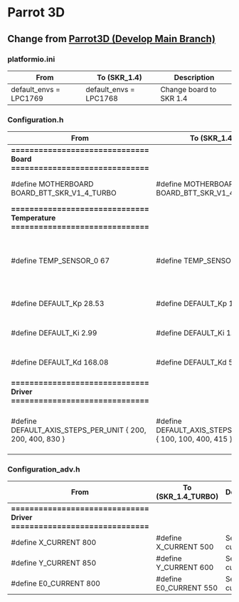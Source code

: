 # Parrot 3D

## Change from [Parrot3D (Develop Main Branch)](https://github.com/narasak/parrot_3d_firmware/tree/develop/main)

### platformio.ini
| From     | To (SKR_1.4) | Description |
|----------|------------|------------|
| default_envs = LPC1769 | default_envs = LPC1768 | Change board to SKR 1.4 |

### Configuration.h

| From     | To (SKR_1.4) | Description |
|----------|------------|------------|
| **============================== <br/> Board <br/> ==============================** |||
| #define MOTHERBOARD BOARD_BTT_SKR_V1_4_TURBO | #define MOTHERBOARD BOARD_BTT_SKR_V1_4 | Change board to SKR 1.4 |
| **============================== <br/> Temperature <br/> ==============================** |||
| #define TEMP_SENSOR_0 67 | #define TEMP_SENSOR_0 5 | 5: is for E3D Thermistor 67: is for SE HT Thermistor |
| #define DEFAULT_Kp  28.53 | #define DEFAULT_Kp  16.50 | Default Hot End PID (Kp Value) |
| #define DEFAULT_Ki   2.99 | #define DEFAULT_Ki   1.16 | Default Hot End PID (Ki Value) |
| #define DEFAULT_Kd 168.08 | #define DEFAULT_Kd  58.80 | Default Hot End PID (Kd Value) |
| **============================== <br/> Driver <br/> ==============================** |||
| #define DEFAULT_AXIS_STEPS_PER_UNIT { 200, 200, 400, 830 } | #define DEFAULT_AXIS_STEPS_PER_UNIT { 100, 100, 400, 415 } | Default Axis Steps Per Unit For 1.8 and BMG |

### Configuration_adv.h

| From     | To (SKR_1.4_TURBO) | Description |
|----------|------------|------------|
| **============================== <br/> Driver <br/> ==============================** |||
| #define X_CURRENT       800 | #define X_CURRENT       500 | Set motor current |
| #define Y_CURRENT       850 | #define Y_CURRENT       600 | Set motor current |
| #define E0_CURRENT      800 | #define E0_CURRENT      550 | Set motor current |
